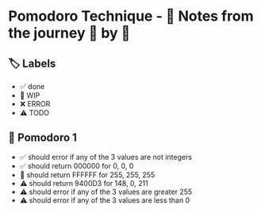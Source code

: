 # Pomodoro Technique - 📝 Notes from the journey 🍅 by 🍅


## 🏷️ Labels

- ✅ done
- 🚧 WIP
- ❌ ERROR
- ⚠ TODO

## 🍅 Pomodoro 1

- ✅ should error if any of the 3 values are not integers
- ✅ should return 000000 for 0, 0, 0    
- 🚧 should return FFFFFF for 255, 255, 255
- ⚠ should return 9400D3 for 148, 0, 211
- ⚠ should error if any of the 3 values are greater 255
- ⚠ should error if any of the 3 values are less than 0
